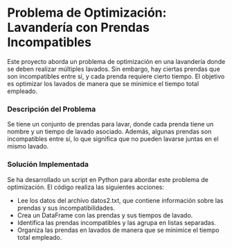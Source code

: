 # Problema de Optimización: Lavandería con Prendas Incompatibles
Este proyecto aborda un problema de optimización en una lavandería donde se deben realizar múltiples lavados. Sin embargo, hay ciertas prendas que son incompatibles entre sí, y cada prenda requiere cierto tiempo. El objetivo es optimizar los lavados de manera que se minimice el tiempo total empleado.

### Descripción del Problema
Se tiene un conjunto de prendas para lavar, donde cada prenda tiene un nombre y un tiempo de lavado asociado. Además, algunas prendas son incompatibles entre sí, lo que significa que no pueden lavarse juntas en el mismo lavado.

### Solución Implementada
Se ha desarrollado un script en Python para abordar este problema de optimización. El código realiza las siguientes acciones:

* Lee los datos del archivo datos2.txt, que contiene información sobre las prendas y sus incompatibilidades.
* Crea un DataFrame con las prendas y sus tiempos de lavado.
* Identifica las prendas incompatibles y las agrupa en listas separadas.
* Organiza las prendas en lavados de manera que se minimice el tiempo total empleado.
